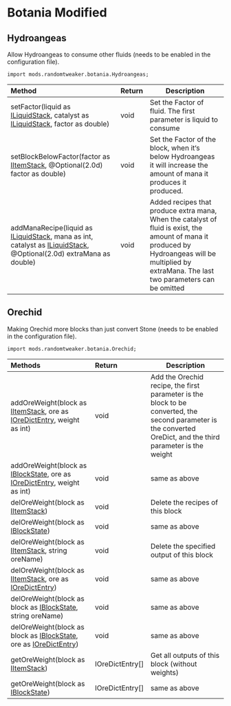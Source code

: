 # Botania Modified

## Hydroangeas

Allow Hydroangeas to consume other fluids (needs to be enabled in the configuration file).

```zenscript
import mods.randomtweaker.botania.Hydroangeas;
```

| Method                                                   | Return | Description |
| :----------------------------------------------------------- | :----- | ----------- |
| setFactor(liquid as [ILiquidStack](https://docs.blamejared.com/1.12/en/Vanilla/Liquids/ILiquidStack/), catalyst as [ILiquidStack](https://docs.blamejared.com/1.12/en/Vanilla/Liquids/ILiquidStack/), factor as double) | void   | Set the Factor of fluid. The first parameter is liquid to consume |
| setBlockBelowFactor(factor as [IItemStack](https://docs.blamejared.com/1.12/en/Vanilla/Items/IItemStack/), @Optional(2.0d) factor as double) | void | Set the Factor of the block, when it‘s below Hydroangeas it will increase the amount of mana it produces it produced. |
| addManaRecipe(liquid as [ILiquidStack](https://docs.blamejared.com/1.12/en/Vanilla/Liquids/ILiquidStack/), mana as int, catalyst as [ILiquidStack](https://docs.blamejared.com/1.12/en/Vanilla/Liquids/ILiquidStack/), @Optional(2.0d) extraMana as double) | void | Added recipes that produce extra mana, When the catalyst of fluid is exist, the amount of mana it  produced by Hydroangeas will be multiplied by extraMana. The last two parameters can be omitted |

## Orechid

Making Orechid more blocks than just convert Stone (needs to be enabled in the configuration file).

```zenscript
import mods.randomtweaker.botania.Orechid;
```

| Methods                                                         | Return | Description |
| :----------------------------------------------------------- | :----- | ----------- |
| addOreWeight(block as [IItemStack](https://docs.blamejared.com/1.12/en/Vanilla/Items/IItemStack/), ore as [IOreDictEntry](https://docs.blamejared.com/1.12/en/Vanilla/OreDict/IOreDictEntry/), weight as int) | void | Add the Orechid recipe, the first parameter is the block to be converted, the second parameter is the converted OreDict, and the third parameter is the weight |
| addOreWeight(block as [IBlockState](https://docs.blamejared.com/1.12/en/Vanilla/Blocks/IBlockState/), ore as [IOreDictEntry](https://docs.blamejared.com/1.12/en/Vanilla/OreDict/IOreDictEntry/), weight as int) | void | same as above |
| delOreWeight(block as [IItemStack](https://docs.blamejared.com/1.12/en/Vanilla/Items/IItemStack/)) | void | Delete the recipes of this block |
| delOreWeight(block as [IBlockState](https://docs.blamejared.com/1.12/en/Vanilla/Blocks/IBlockState/)) | void | same as above |
| delOreWeight(block as [IItemStack](https://docs.blamejared.com/1.12/en/Vanilla/Items/IItemStack/), string oreName) | void | Delete the specified output of this block |
| delOreWeight(block as [IItemStack](https://docs.blamejared.com/1.12/en/Vanilla/Items/IItemStack/), ore as [IOreDictEntry](https://docs.blamejared.com/1.12/en/Vanilla/OreDict/IOreDictEntry/)) | void | same as above |
| delOreWeight(block as block as [IBlockState](https://docs.blamejared.com/1.12/en/Vanilla/Blocks/IBlockState/), string oreName) | void | same as above |
| delOreWeight(block as block as [IBlockState](https://docs.blamejared.com/1.12/en/Vanilla/Blocks/IBlockState/), ore as [IOreDictEntry](https://docs.blamejared.com/1.12/en/Vanilla/OreDict/IOreDictEntry/)) | void | same as above |
| getOreWeight(block as [IItemStack](https://docs.blamejared.com/1.12/en/Vanilla/Items/IItemStack/)) | IOreDictEntry[] | Get all outputs of this block (without weights) |
| getOreWeight(block as [IBlockState](https://docs.blamejared.com/1.12/en/Vanilla/Blocks/IBlockState/)) | IOreDictEntry[] | same as above |

